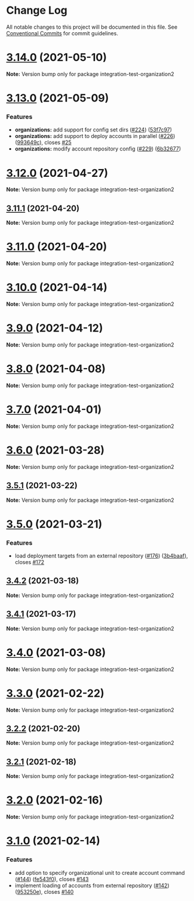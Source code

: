# Change Log

All notable changes to this project will be documented in this file.
See [Conventional Commits](https://conventionalcommits.org) for commit guidelines.

# [3.14.0](https://github.com/takomo-io/takomo/compare/v3.13.0...v3.14.0) (2021-05-10)

**Note:** Version bump only for package integration-test-organization2





# [3.13.0](https://github.com/takomo-io/takomo/compare/v3.12.0...v3.13.0) (2021-05-09)


### Features

* **organizations:** add support for config set dirs ([#224](https://github.com/takomo-io/takomo/issues/224)) ([53f7c97](https://github.com/takomo-io/takomo/commit/53f7c9740e34f708417873e861866c6ed632abf5))
* **organizations:** add support to deploy accounts in parallel ([#226](https://github.com/takomo-io/takomo/issues/226)) ([993649c](https://github.com/takomo-io/takomo/commit/993649cc303849f40190fbadb84d9625c17a7b77)), closes [#25](https://github.com/takomo-io/takomo/issues/25)
* **organizations:** modify account repository config ([#229](https://github.com/takomo-io/takomo/issues/229)) ([6b32677](https://github.com/takomo-io/takomo/commit/6b326776e0595822a6594b38ee5b0ad4fb826a2e))





# [3.12.0](https://github.com/takomo-io/takomo/compare/v3.11.1...v3.12.0) (2021-04-27)

**Note:** Version bump only for package integration-test-organization2





## [3.11.1](https://github.com/takomo-io/takomo/compare/v3.11.0...v3.11.1) (2021-04-20)

**Note:** Version bump only for package integration-test-organization2





# [3.11.0](https://github.com/takomo-io/takomo/compare/v3.10.0...v3.11.0) (2021-04-20)

**Note:** Version bump only for package integration-test-organization2





# [3.10.0](https://github.com/takomo-io/takomo/compare/v3.9.0...v3.10.0) (2021-04-14)

**Note:** Version bump only for package integration-test-organization2





# [3.9.0](https://github.com/takomo-io/takomo/compare/v3.8.0...v3.9.0) (2021-04-12)

**Note:** Version bump only for package integration-test-organization2





# [3.8.0](https://github.com/takomo-io/takomo/compare/v3.7.0...v3.8.0) (2021-04-08)

**Note:** Version bump only for package integration-test-organization2





# [3.7.0](https://github.com/takomo-io/takomo/compare/v3.6.0...v3.7.0) (2021-04-01)

**Note:** Version bump only for package integration-test-organization2





# [3.6.0](https://github.com/takomo-io/takomo/compare/v3.5.1...v3.6.0) (2021-03-28)

**Note:** Version bump only for package integration-test-organization2





## [3.5.1](https://github.com/takomo-io/takomo/compare/v3.5.0...v3.5.1) (2021-03-22)

**Note:** Version bump only for package integration-test-organization2





# [3.5.0](https://github.com/takomo-io/takomo/compare/v3.4.2...v3.5.0) (2021-03-21)


### Features

* load deployment targets from an external repository ([#176](https://github.com/takomo-io/takomo/issues/176)) ([3b4baaf](https://github.com/takomo-io/takomo/commit/3b4baafa78691e7f76e01ba6f1476f0c0578343a)), closes [#172](https://github.com/takomo-io/takomo/issues/172)





## [3.4.2](https://github.com/takomo-io/takomo/compare/v3.4.1...v3.4.2) (2021-03-18)

**Note:** Version bump only for package integration-test-organization2





## [3.4.1](https://github.com/takomo-io/takomo/compare/v3.4.0...v3.4.1) (2021-03-17)

**Note:** Version bump only for package integration-test-organization2





# [3.4.0](https://github.com/takomo-io/takomo/compare/v3.3.0...v3.4.0) (2021-03-08)

**Note:** Version bump only for package integration-test-organization2





# [3.3.0](https://github.com/takomo-io/takomo/compare/v3.2.2...v3.3.0) (2021-02-22)

**Note:** Version bump only for package integration-test-organization2





## [3.2.2](https://github.com/takomo-io/takomo/compare/v3.2.1...v3.2.2) (2021-02-20)

**Note:** Version bump only for package integration-test-organization2





## [3.2.1](https://github.com/takomo-io/takomo/compare/v3.2.0...v3.2.1) (2021-02-18)

**Note:** Version bump only for package integration-test-organization2





# [3.2.0](https://github.com/takomo-io/takomo/compare/v3.1.0...v3.2.0) (2021-02-16)

**Note:** Version bump only for package integration-test-organization2





# [3.1.0](https://github.com/takomo-io/takomo/compare/v3.0.1...v3.1.0) (2021-02-14)


### Features

* add option to specify organizational unit to create account command ([#144](https://github.com/takomo-io/takomo/issues/144)) ([fe543f0](https://github.com/takomo-io/takomo/commit/fe543f0491cbbd69f26bc695a8b4e40126d8df1d)), closes [#143](https://github.com/takomo-io/takomo/issues/143)
* implement loading of accounts from external repository ([#142](https://github.com/takomo-io/takomo/issues/142)) ([953250e](https://github.com/takomo-io/takomo/commit/953250e57b6f0c3349cf94d2636619f9521682c4)), closes [#140](https://github.com/takomo-io/takomo/issues/140)
